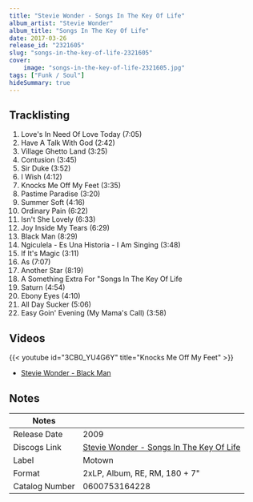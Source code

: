 ```yaml
---
title: "Stevie Wonder - Songs In The Key Of Life"
album_artist: "Stevie Wonder"
album_title: "Songs In The Key Of Life"
date: 2017-03-26
release_id: "2321605"
slug: "songs-in-the-key-of-life-2321605"
cover:
    image: "songs-in-the-key-of-life-2321605.jpg"
tags: ["Funk / Soul"]
hideSummary: true
---
```


## Tracklisting
1. Love's In Need Of Love Today (7:05)
2. Have A Talk With God (2:42)
3. Village Ghetto Land (3:25)
4. Contusion (3:45)
5. Sir Duke (3:52)
6. I Wish (4:12)
7. Knocks Me Off My Feet (3:35)
8. Pastime Paradise (3:20)
9. Summer Soft (4:16)
10. Ordinary Pain (6:22)
11. Isn't She Lovely (6:33)
12. Joy Inside My Tears (6:29)
13. Black Man (8:29)
14. Ngiculela - Es Una Historia - I Am Singing (3:48)
15. If It's Magic (3:11)
16. As (7:07)
17. Another Star (8:19)
18. A Something Extra For "Songs In The Key Of Life
19. Saturn (4:54)
20. Ebony Eyes (4:10)
21. All Day Sucker (5:06)
22. Easy Goin' Evening (My Mama's Call) (3:58)

## Videos
{{< youtube id="3CB0_YU4G6Y" title="Knocks Me Off My Feet" >}}
- [Stevie Wonder - Black Man](https://www.youtube.com/watch?v=pEoE2UQXduA)

## Notes

| Notes          |             |
| ---------------| ----------- |
| Release Date   | 2009 |
| Discogs Link   | [Stevie Wonder - Songs In The Key Of Life](https://www.discogs.com/release/2321605) |
| Label          | Motown |
| Format         | 2xLP, Album, RE, RM, 180 + 7\" |
| Catalog Number | 0600753164228 |

